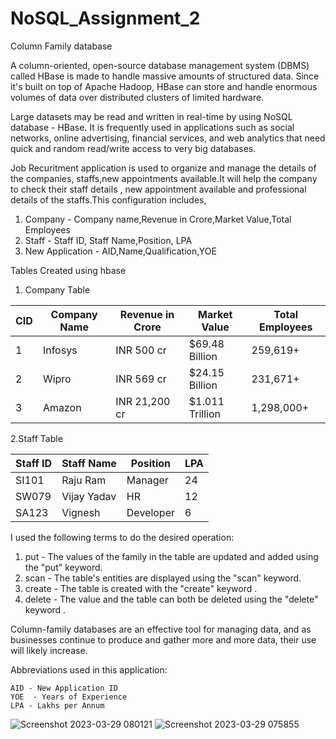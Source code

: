 # NoSQL_Assignment_2
Column Family database

A column-oriented, open-source database management system (DBMS) called HBase is made to handle massive amounts of structured data. Since it's built on top of Apache Hadoop, HBase can store and handle enormous volumes of data over distributed clusters of limited hardware.

Large datasets may be read and written in real-time by using NoSQL database - HBase. It is frequently used in applications such as social networks, online advertising, financial services, and web analytics that need quick and random read/write access to very big databases.

Job Recuritment application is used to organize and manage the details of the companies, staffs,new appointments available.It will help the company to check their staff details , new appointment available and professional details of the staffs.This configuration includes,

1. Company - Company name,Revenue in Crore,Market Value,Total Employees
2. Staff - Staff ID, Staff Name,Position, LPA
3. New Application - AID,Name,Qualification,YOE

Tables Created using hbase
1. Company Table 

| CID | Company Name | Revenue in Crore | Market Value    | Total Employees |
|-----|--------------|------------------|-----------------|-----------------|
| 1   | Infosys      | INR 500 cr       | $69.48 Billion  | 259,619+        |
| 2   | Wipro        | INR 569 cr       | $24.15 Billion  | 231,671+        |
| 3   | Amazon       | INR 21,200 cr    | $1.011 Trillion | 1,298,000+      |

2.Staff Table

| Staff ID | Staff Name  | Position  | LPA |
|----------|-------------|-----------|-----|
| SI101    | Raju Ram    | Manager   | 24  |
| SW079    | Vijay Yadav | HR        | 12  |
| SA123    | Vignesh     | Developer | 6   |

I used the following terms to do the desired operation:

1) put - The values of the family in the table are updated and added using the "put" keyword.
2) scan - The table's entities are displayed using the "scan" keyword.
3) create - The table is created with the "create" keyword .
4) delete - The value and the table can both be deleted using the "delete" keyword .

Column-family databases are an effective tool for managing data, and as businesses continue to produce and gather more and more data, their use will likely increase.

Abbreviations used in this application:

    AID - New Application ID 
    YOE  - Years of Experience
    LPA - Lakhs per Annum 
    
    
![Screenshot 2023-03-29 080121](https://user-images.githubusercontent.com/122344020/228411342-3e626f8c-3457-411b-b48d-84bf2a01d362.png)
![Screenshot 2023-03-29 075855](https://user-images.githubusercontent.com/122344020/228411354-f10d65d9-e103-4ded-a9e4-d695ac4c64a2.png)
